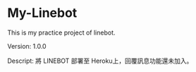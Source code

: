 # My-Linebot
This is my practice project of linebot.

Version: 1.0.0

Descript: 將 LINEBOT 部署至 Heroku上，回覆訊息功能還未加入。
